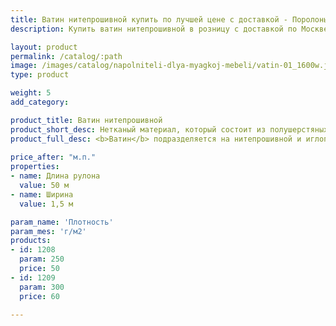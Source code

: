 ```yaml
---
title: Ватин нитепрошивной купить по лучшей цене с доставкой - Поролоныч
description: Купить ватин нитепрошивной в розницу с доставкой по Москве в интернет-магазине Поролоныча.

layout: product
permalink: /catalog/:path
image: /images/catalog/napolniteli-dlya-myagkoj-mebeli/vatin-01_1600w.jpg
type: product

weight: 5
add_category: 

product_title: Ватин нитепрошивной
product_short_desc: Нетканый материал, который состоит из полушерстяных, синтетических или хлопчатобумажных волокон.
product_full_desc: <b>Ватин</b> подразделяется на нитепрошивной и иглопробивной. Применяется при изготовлении матрасов, мебели, гладильных досок, обивки дверей, при пошиве верхней спецодежды. Также <b>ватин</b> используют для укрытия пола при отделочных работах, для упаковки оборудования.</br>Ватин продаётся ТОЛЬКО целыми роликами по 50 м.п.
        
price_after: "м.п."
properties:
- name: Длина рулона
  value: 50 м
- name: Ширина
  value: 1,5 м

param_name: 'Плотность'
param_mes: 'г/м2'
products:
- id: 1208
  param: 250
  price: 50
- id: 1209
  param: 300
  price: 60

---
```

